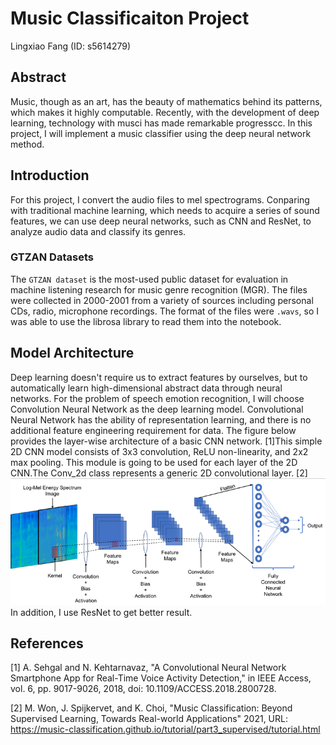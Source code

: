 # Music Classificaiton Project
Lingxiao Fang (ID: s5614279)

## Abstract
Music, though as an art, has the beauty of mathematics behind its patterns, which makes it highly computable. Recently, with the development of deep learning, technology with musci has made remarkable progresscc. In this project, I will implement a music classifier using the deep neural network method.

## Introduction
For this project, I convert the audio files to mel spectrograms. Conparing with traditional machine learning, which needs to acquire a series of sound features, we can use deep neural networks, such as CNN and ResNet, to analyze audio data and classify its genres. 

### GTZAN Datasets

The `GTZAN dataset` is the most-used public dataset for evaluation in machine listening research for music genre recognition (MGR). The files were collected in 2000-2001 from a variety of sources including personal CDs, radio, microphone recordings. The format of the files were `.wavs`, so I was able to use the librosa library to read them into the notebook.

## Model Architecture
Deep learning doesn't require us to extract features by ourselves, but to automatically learn high-dimensional abstract data through neural networks. For the problem of speech emotion recognition, I will choose Convolution Neural Network as the deep learning model. Convolutional Neural Network has the ability of representation learning, and there is no additional feature engineering requirement for data. The figure below provides the layer-wise architecture of a basic CNN network. [1]This simple 2D CNN model consists of 3x3 convolution, ReLU non-linearity, and 2x2 max pooling. This module is going to be used for each layer of the 2D CNN.The Conv_2d class represents a generic 2D convolutional layer. [2]
![alt text](ProjectImage/cnn.png)
In addition, I use ResNet to get better result. 

## References
[1] A. Sehgal and N. Kehtarnavaz, "A Convolutional Neural Network Smartphone App for Real-Time Voice Activity Detection," in IEEE Access, vol. 6, pp. 9017-9026, 2018, doi: 10.1109/ACCESS.2018.2800728.

[2] M. Won, J. Spijkervet, and K. Choi, "Music Classification: Beyond Supervised Learning, Towards Real-world Applications" 2021, URL: https://music-classification.github.io/tutorial/part3_supervised/tutorial.html

